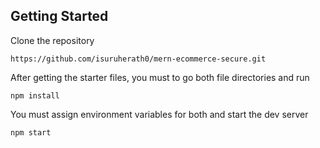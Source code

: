 

## Getting Started

Clone the repository

```
https://github.com/isuruherath0/mern-ecommerce-secure.git
```

After getting the starter files, you must to go both file directories and run

```
npm install
```

You must assign environment variables for both and start the dev server

```
npm start
```
